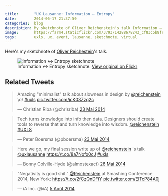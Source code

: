 ```yaml
---

title:       "UX Lausanne: Information ↔ Entropy"
date:        2014-06-17 21:37:50
categories:  blog
description: My sketchnote of Oliver Reichenstein's talk Information ↔ Entropy
image:       https://farm4.staticflickr.com/3793/14288678243_cf83c5b8f9_c.jpg
tags:        uxls, ux, event, lausanne, sketchnote, virtual
---
```


Here's my sketchnote of [Oliver Reichestein](https://twitter.com/reichenstein)'s talk.

<figure>
  <img src="https://farm3.staticflickr.com/2925/14081817118_a413c13678_z.jpg" alt="Information ↔ Entropy sketchnote">
  <figcaption>
    Information ↔ Entropy sketchnote. <a href="https://www.flickr.com/photos/alienlebarge/14081817118/">View original on Flickr</a>
  </figcaption>
</figure>

## Related Tweets

<blockquote class="twitter-tweet" lang="fr"><p>Amazing &quot;minimalist&quot; talk about slowness in design by <a href="https://twitter.com/reichenstein">@reichenstein</a> \o/ <a href="https://twitter.com/hashtag/uxls?src=hash">#uxls</a> <a href="https://t.co/jcK03Zzq2c">pic.twitter.com/jcK03Zzq2c</a></p>&mdash; Christian Riba (@chrisriba) <a href="https://twitter.com/chrisriba/statuses/469858616296882177">23 Mai 2014</a></blockquote>
<script async src="//platform.twitter.com/widgets.js" charset="utf-8"></script>

<blockquote class="twitter-tweet" lang="fr"><p>Tech turns knowledge into info then data. Designers should create tools to reverse that and turn knowledge into wisdom. <a href="https://twitter.com/reichenstein">@reichenstein</a> <a href="https://twitter.com/hashtag/UXLS?src=hash">#UXLS</a></p>&mdash; Peter Boersma (@pboersma) <a href="https://twitter.com/pboersma/statuses/469858798598123520">23 Mai 2014</a></blockquote>
<script async src="//platform.twitter.com/widgets.js" charset="utf-8"></script>

<blockquote class="twitter-tweet" lang="fr"><p>Here we go, my final session write up of <a href="https://twitter.com/reichenstein">@reichenstein</a> &#39;s talk <a href="https://twitter.com/uxlausanne">@uxlausanne</a> <a href="https://t.co/8a7Nofx0cJ">https://t.co/8a7Nofx0cJ</a> <a href="https://twitter.com/hashtag/uxls?src=hash">#uxls</a></p>&mdash; Bonny Colville-Hyde (@almostexact) <a href="https://twitter.com/almostexact/statuses/471056621695926274">26 Mai 2014</a></blockquote>
<script async src="//platform.twitter.com/widgets.js" charset="utf-8"></script>

<blockquote class="twitter-tweet" lang="fr"><p>&quot;Negativity is good shit.&quot; <a href="https://twitter.com/reichenstein">@Reichenstein</a> at Smashing Conference 2014, New York: <a href="https://t.co/2fCzQnDFiY">https://t.co/2fCzQnDFiY</a> <a href="https://t.co/EITcP84A0j">pic.twitter.com/EITcP84A0j</a></p>&mdash; iA Inc. (@iA) <a href="https://twitter.com/iA/statuses/496483718173687808">5 Août 2014</a></blockquote>
<script async src="//platform.twitter.com/widgets.js" charset="utf-8"></script>
